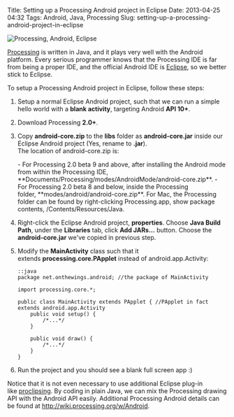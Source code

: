 Title: Setting up a Processing Android project in Eclipse
Date: 2013-04-25 04:32
Tags: Android, Java, Processing
Slug: setting-up-a-processing-android-project-in-eclipse

![Processing, Android, Eclipse][]

[Processing][] is written in Java, and it plays very well with the
Android platform. Every serious programmer knows that the Processing IDE
is far from being a proper IDE, and the official Android IDE
is [Eclipse][], so we better stick to Eclipse.

To setup a Processing Android project in Eclipse, follow these steps:

1.  Setup a normal Eclipse Android
    project, such that we can run a simple hello world with a **blank
    activity**, targeting Android **API 10+**.
2.  Download Processing **2.0+**.
3.  Copy **android-core.zip** to the **libs** folder as
    **android-core.jar** inside our Eclipse Android project (Yes, rename
    to **.jar**).  
    The location of android-core.zip is:
    </p>
    -   For Processing 2.0 beta 9 and above, after installing the
        Android mode from within the Processing IDE,
        **Documents/Processing/modes/AndroidMode/android-core.zip**.
    -   For Processing 2.0 beta 8 and below, inside the Processing
        folder, **modes/android/android-core.zip**. For Mac, the
        Processing folder can be found by right-clicking Processing.app,
        show package contents, /Contents/Resources/Java.

4.  Right-click the Eclipse Android project, **properties**. Choose
    **Java Build Path**, under the **Libraries** tab, click **Add
    JARs...** button. Choose the **android-core.jar** we've copied in
    previous step.
5.  Modify the **MainActivity** class such that it
    extends **processing.core.PApplet** instead of android.app.Activity:
    
        ::java
        package net.onthewings.android; //the package of MainActivity

        import processing.core.*;

        public class MainActivity extends PApplet { //PApplet in fact extends android.app.Activity
            public void setup() {
                /*...*/
            }

            public void draw() {
                /*...*/
            }
        }

6.  Run the project and you should see a blank full screen app :)

Notice that it is not even necessary to use additional Eclipse plug-in
like [proclipsing][]. By coding in plain Java, we can mix the Processing
drawing API with the Android API easily. Additional Processing
Android details can be found at <http://wiki.processing.org/w/Android>.

  [Processing, Android, Eclipse]: http://blog.onthewings.net/wp-content/uploads/2013/04/android_processing_eclipse.png
  [Processing]: http://processing.org/
  [Eclipse]: http://www.eclipse.org/
  [proclipsing]: https://code.google.com/p/proclipsing/
